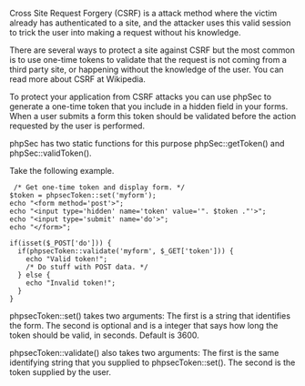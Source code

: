 Cross Site Request Forgery (CSRF) is a attack method where the victim already has authenticated to a site, and the attacker uses this valid session to trick the user into making a request without his knowledge.

There are several ways to protect a site against CSRF but the most common is to use one-time tokens to validate that the request is not coming from a third party site, or happening without the knowledge of the user. You can read more about CSRF at Wikipedia.

To protect your application from CSRF attacks you can use phpSec to generate a one-time token that you include in a hidden field in your forms. When a user submits a form this token should be validated before the action requested by the user is performed.

phpSec has two static functions for this purpose phpSec::getToken() and phpSec::validToken().

Take the following example.

     /* Get one-time token and display form. */
    $token = phpsecToken::set('myform');
    echo "<form method='post'>";
    echo "<input type='hidden' name='token' value='". $token ."'>";
    echo "<input type='submit' name='do'>";
    echo "</form>";
    
    if(isset($_POST['do'])) {
      if(phpsecToken::validate('myform', $_GET['token'])) {
        echo "Valid token!";
        /* Do stuff with POST data. */
      } else {
        echo "Invalid token!";
      }
    }

phpsecToken::set() takes two arguments: The first is a string that identifies the form. The second is optional and is a integer that says how long the token should be valid, in seconds. Default is 3600.

phpsecToken::validate() also takes two arguments: The first is the same identifying string that you supplied to phpsecToken::set(). The second is the token supplied by the user.